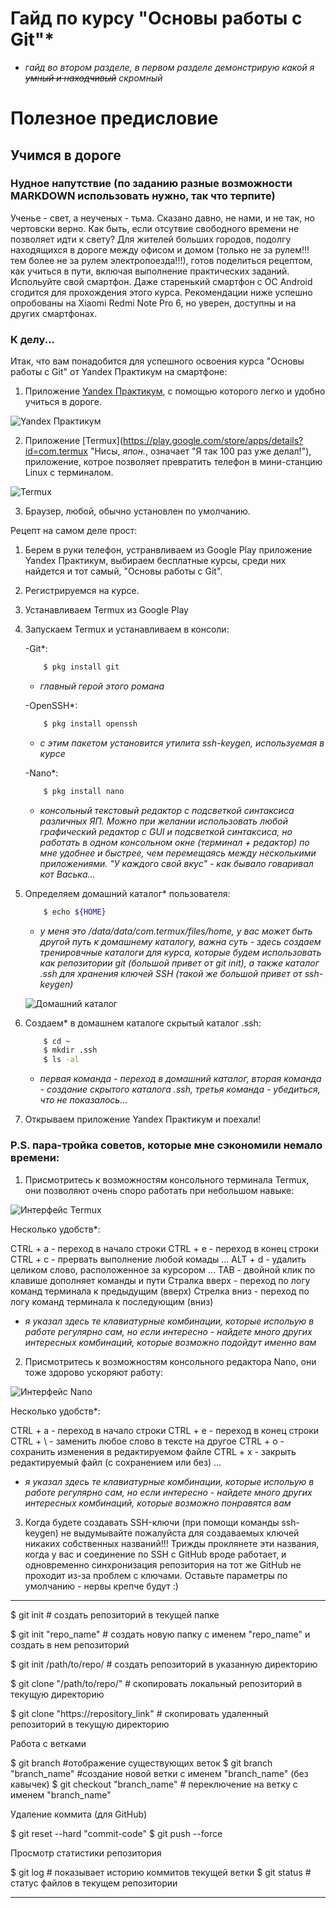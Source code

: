 # Гайд по курсу "Основы работы с Git"*
* *гайд во втором разделе, в первом разделе демонстрирую какой я ~~умный и находчивый~~ скромный*


# Полезное предисловие

## Учимся в дороге

### Нудное напутствие (по заданию разные возможности MARKDOWN использовать нужно, так что терпите)

Ученье - свет, а неученых - тьма.
Сказано давно, не нами, и не так, но чертовски верно.
Как быть, если отсутвие свободного времени не позволяет идти к свету? 
Для жителей больших городов, подолгу находящихся в дороге между офисом и домом (только не за рулем!!! тем более не за рулем электропоезда!!!), готов поделиться рецептом, как учиться в пути, включая выполнение практических заданий.
Испольуйте свой смартфон. Даже старенький смартфон c ОС Android сгодится для прохождения этого курса.
Рекомендации ниже успешно опробованы на Xiaomi Redmi Note Pro 6, но уверен, доступны и на других смартфонах.

### К делу...

Итак, что вам понадобится для успешного освоения курса "Основы работы с Git" от Yandex Практикум на смартфоне:

1. Приложение [Yandex Практикум](https://play.google.com/store/apps/details?id=ru.yandex.practicum.flutter_practicum "Я укажу тебе дорогу к свету!"), с помощью которого легко и удобно учиться в дороге.

![Yandex Практикум](./ypractice_ico.png "Ученьесвет...")

2. Приложение [Termux](https://play.google.com/store/apps/details?id=com.termux "Нисы, *япон.*, означает "Я так 100 раз уже делал!"), приложение, котрое позволяет превратить телефон в мини-станцию Linux с терминалом.

![Termux](./termux_ico.png "Дапребудетсиластобой...")

3. Браузер, любой, обычно установлен по умолчанию.

Рецепт на самом деле прост:

1. Берем в руки телефон, устранвливаем из Google Play приложение Yandex Практикум, выбираем бесплатные курсы, среди них найдется и тот самый, "Основы работы с Git".
2. Регистрируемся на курсе.
3. Устанавливаем Termux из Google Play
4. Запускаем Termux и устанавливаем в консоли:
    
    -Git*:
    
    ```bash
        $ pkg install git
    ```
    * *главный герой этого романа*
    
    -OpenSSH*:
    
    ```bash
        $ pkg install openssh
    ```
    * *с этим пакетом установится утилита ssh-keygen, используемая в курсе*
    
    -Nano*:
    
    ```bash
        $ pkg install nano
    ```
    * *консольный текстовый редактор с подсветкой синтаксиса различных ЯП. Можно при желании использовать любой графический редактор с GUI и подсветкой синтаксиса, но работать в одном консольном окне (терминал + редактор) по мне удобнее и быстрее, чем перемещаясь между несколькими приложениями. "У каждого свой вкус" - как бывало говаривал кот Васька...*

5. Определяем домашний каталог* пользователя:

    ```bash
        $ echo ${HOME}
    ```
    * *у меня это /data/data/com.termux/files/home, у вас может быть другой путь к домашнему каталогу, важна суть - здесь создаем тренировчные каталоги для курса, которые будем использовать как репозитории git (большой привет от git init), а также каталог .ssh для хранения ключей SSH (такой же большой привет от ssh-keygen)*

    ![Домашний каталог](./home.jpg "Мойдомоякрепость...")

6. Создаем* в домашнем каталоге скрытый каталог .ssh:

    ```bash
        $ cd ~
        $ mkdir .ssh
        $ ls -al
    ```
    * *первая команда - переход в домашний каталог, вторая команда - создание скрытого каталога .ssh, третья команда - убедиться, что не показалось...*

7. Открываем приложение Yandex Практикум и поехали!

### P.S. пара-тройка советов, которые мне сэкономили немало времени:

1. Присмотритесь к возможностям консольного терминала Termux, они позволяют очень споро работать при небольшом навыке:

![Интерфейс Termux](./termux.jpg "Айлбибек...")

Несколько удобств*:

CTRL + a - переход в начало строки
CTRL + e - переход в конец строки
CTRL + c  - прервать выполнение любой комады
    ...
ALT + d - удалить целиком слово, расположенное за курсором
    ...
TAB - двойной клик по клавише дополняет команды и пути
Стралка вверх - переход по логу команд терминала к предыдущим (вверх)
Стрелка вниз - переход по логу команд терминала к последующим (вниз)

* *я указал здесь те клавиатурные комбинации, которые испольую в работе регулярно сам, но если интересно - найдете много других интересных комбинаций, которые возможно подойдут именно вам*

2. Присмотритесь к возможностям консольного редактора Nano, они тоже здорово ускоряют работу:

![Интерфейс Nano](./nano.jpg "Айнанэ..")

Несколько удобств*:

CTRL + a - переход в начало строки
CTRL + e - переход в конец строки
CTRL + \ - заменить любое слово в тексте на другое
CTRL + o - сохранить изменения в редактируемом файле
CTRL + x - закрыть редактируемый файл (с сохранением или без)
    ...

* *я указал здесь те клавиатурные комбинации, которые испольую в работе регулярно сам, но если интересно - найдете много других интересных комбинаций, которые возможно понравятся вам*

3. Когда будете создавать SSH-ключи (при помощи команды ssh-keygen) не выдумывайте пожалуйста для создаваемых ключей никаких собственных названий!!! Трижды проклянете эти названия, когда у вас и соединение по SSH с GitHub вроде работает, и одновременно синхронизация репозитория на тот же GitHub не проходит из-за проблем с ключами. Оставьте параметры по умолчанию - нервы крепче будут :) 

---------------------------------------------------------------------------------------------------------------------------------

$ git init # создать репозиторий в текущей папке

$ git init "repo_name" # создать новую папку с именем "repo_name" и создать в нем репозиторий

$ git init /path/to/repo/ # создать репозиторий в указанную директорию

$ git clone "/path/to/repo/" # скопировать локальный репозиторий в текущую директорию

$ git clone "https://repository_link" # скопировать удаленный репозиторий в текущую директорию


Работа с ветками

$ git branch #отображение существующих веток
$ git branch "branch_name" #создание новой ветки с именем "branch_name" (без кавычек)
$ git checkout "branch_name" # переключение на ветку с именем "branch_name"


Удаление коммита (для GitHub)

$ git reset --hard "commit-code"
$ git push --force


Просмотр статистики репозитория

$ git log # показывает историю коммитов текущей ветки 
$ git status # статус файлов в текущем репозитории


---------------------------------------------------------------------------------------------------------------------------------
